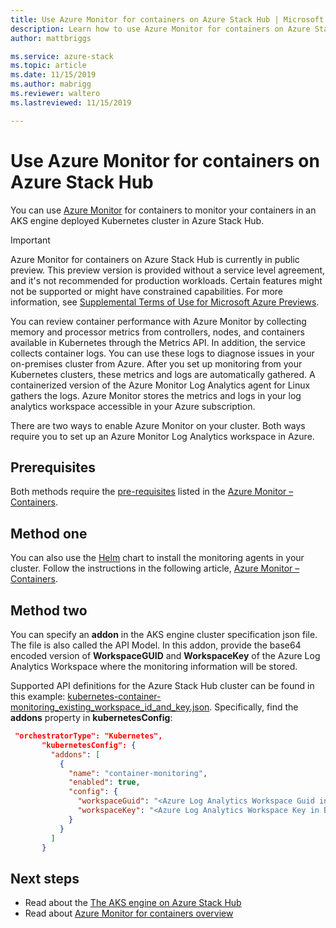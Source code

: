 ```yaml
---
title: Use Azure Monitor for containers on Azure Stack Hub | Microsoft Docs
description: Learn how to use Azure Monitor for containers on Azure Stack Hub.
author: mattbriggs

ms.service: azure-stack
ms.topic: article
ms.date: 11/15/2019
ms.author: mabrigg
ms.reviewer: waltero
ms.lastreviewed: 11/15/2019

---
```


# Use Azure Monitor for containers on Azure Stack Hub

You can use [Azure Monitor](https://docs.microsoft.com/azure/azure-monitor/) for containers to monitor your containers in an AKS engine deployed Kubernetes cluster in Azure Stack Hub. 

> [!IMPORTANT]
> Azure Monitor for containers on Azure Stack Hub is currently in public preview.
> This preview version is provided without a service level agreement, and it's not recommended for production workloads. Certain features might not be supported or might have constrained capabilities. 
> For more information, see [Supplemental Terms of Use for Microsoft Azure Previews](https://azure.microsoft.com/support/legal/preview-supplemental-terms/).

You can review container performance with Azure Monitor by collecting memory and processor metrics from controllers, nodes, and containers available in Kubernetes through the Metrics API. In addition, the service collects container logs. You can use these logs to diagnose issues in your on-premises cluster from Azure. After you set up monitoring from your Kubernetes clusters, these metrics and logs are automatically gathered. A containerized version of the Azure Monitor Log Analytics agent for Linux gathers the logs. Azure Monitor stores the metrics and logs in your log analytics workspace accessible in your Azure subscription.

There are two ways to enable Azure Monitor on your cluster. Both ways require you to set up an Azure Monitor Log Analytics workspace in Azure.

## Prerequisites

Both methods require the [pre-requisites](https://github.com/Helm/charts/tree/master/incubator/azuremonitor-containers#pre-requisites) listed in the [Azure Monitor – Containers](https://github.com/Helm/charts/tree/master/incubator/azuremonitor-containers).

## Method one

You can also use the [Helm](https://helm.sh/) chart to install the monitoring agents in your cluster. Follow the instructions in the following article, [Azure Monitor – Containers](https://github.com/Helm/charts/tree/master/incubator/azuremonitor-containers).

## Method two

You can specify an **addon** in the AKS engine cluster specification json file. The file is also called the API Model. In this addon, provide the base64 encoded version of **WorkspaceGUID** and **WorkspaceKey** of the Azure Log Analytics Workspace where the monitoring information will be stored.

Supported API definitions for the Azure Stack Hub cluster can be found in this example: [kubernetes-container-monitoring_existing_workspace_id_and_key.json](https://github.com/Azure/aks-engine/blob/master/examples/addons/container-monitoring/kubernetes-container-monitoring_existing_workspace_id_and_key.json). Specifically, find the **addons** property in **kubernetesConfig**:

```JSON  
 "orchestratorType": "Kubernetes",
       "kubernetesConfig": {
         "addons": [
           {
             "name": "container-monitoring",
             "enabled": true,
             "config": {
               "workspaceGuid": "<Azure Log Analytics Workspace Guid in Base-64 encoded>",
               "workspaceKey": "<Azure Log Analytics Workspace Key in Base-64 encoded>"
             }
           }
         ]
       }
```

## Next steps

- Read about the [The AKS engine on Azure Stack Hub](azure-stack-kubernetes-aks-engine-overview.md)  
- Read about [Azure Monitor for containers overview](https://docs.microsoft.com/azure/azure-monitor/insights/container-insights-overview)
